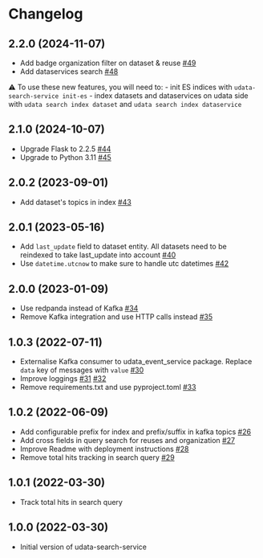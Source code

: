 # Changelog

## 2.2.0 (2024-11-07)

- Add badge organization filter on dataset & reuse [#49](https://github.com/opendatateam/udata-search-service/pull/49)
- Add dataservices search [#48](https://github.com/opendatateam/udata-search-service/pull/48)

:warning: To use these new features, you will need to:
    - init ES indices with `udata-search-service init-es` 
    - index datasets and dataservices on udata side with `udata search index dataset` and `udata search index dataservice`

## 2.1.0 (2024-10-07)

- Upgrade Flask to 2.2.5 [#44](https://github.com/opendatateam/udata-search-service/pull/44)
- Upgrade to Python 3.11 [#45](https://github.com/opendatateam/udata-search-service/pull/45)

## 2.0.2 (2023-09-01)

- Add dataset's topics in index [#43](https://github.com/opendatateam/udata-search-service/pull/43)

## 2.0.1 (2023-05-16)

- Add `last_update` field to dataset entity. All datasets need to be reindexed to take last_update into account [#40](https://github.com/opendatateam/udata-search-service/pull/40)
- Use `datetime.utcnow` to make sure to handle utc datetimes [#42](https://github.com/opendatateam/udata-search-service/pull/42)

## 2.0.0 (2023-01-09)

- Use redpanda instead of Kafka [#34](https://github.com/opendatateam/udata-search-service/pull/34)
- Remove Kafka integration and use HTTP calls instead [#35](https://github.com/opendatateam/udata-search-service/pull/35)

## 1.0.3 (2022-07-11)

- Externalise Kafka consumer to udata_event_service package. Replace `data` key of messages with `value` [#30](https://github.com/opendatateam/udata-search-service/pull/30)
- Improve loggings [#31](https://github.com/opendatateam/udata-search-service/pull/31) [#32](https://github.com/opendatateam/udata-search-service/pull/32)
- Remove requirements.txt and use pyproject.toml [#33](https://github.com/opendatateam/udata-search-service/pull/33)

## 1.0.2 (2022-06-09)

- Add configurable prefix for index and prefix/suffix in kafka topics [#26](https://github.com/opendatateam/udata-search-service/pull/26)
- Add cross fields in query search for reuses and organization [#27](https://github.com/opendatateam/udata-search-service/pull/27)
- Improve Readme with deployment instructions [#28](https://github.com/opendatateam/udata-search-service/pull/28)
- Remove total hits tracking in search query [#29](https://github.com/opendatateam/udata-search-service/pull/29)

## 1.0.1 (2022-03-30)

- Track total hits in search query

## 1.0.0 (2022-03-30)

- Initial version of udata-search-service
